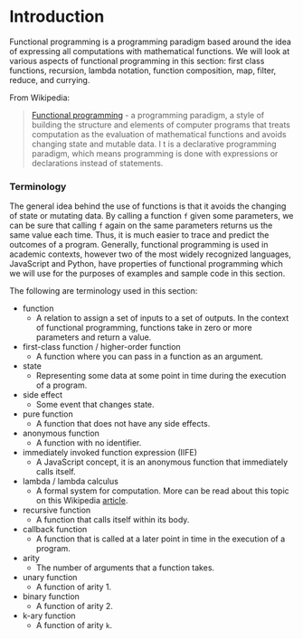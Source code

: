 # Introduction

Functional programming is a programming paradigm based around the idea of expressing all 
computations with mathematical functions. We will look at various aspects of functional programming 
in this section: first class functions, recursion, lambda notation, function composition, map, 
filter, reduce, and currying.

From Wikipedia:

> [Functional programming](https://en.wikipedia.org/wiki/Functional_programming) -  a programming 
paradigm, a style of building the structure and elements of computer programs that treats 
computation as the evaluation of mathematical functions and avoids changing state and mutable data. I
t is a declarative programming paradigm, which means programming is done with expressions or 
declarations instead of statements.

### Terminology

The general idea behind the use of functions is that it avoids the changing of state or mutating 
data. By calling a function `f` given some parameters, we can be sure that calling `f` again on the
same parameters returns us the same value each time. Thus, it is much easier to trace and predict
the outcomes of a program. Generally, functional programming is used in academic contexts, however 
two of the most widely recognized languages, JavaScript and Python, have properties of functional 
programming which we will use for the purposes of examples and sample code in this section.

The following are terminology used in this section:

- function
    - A relation to assign a set of inputs to a set of outputs. In the context of functional 
    programming, functions take in zero or more parameters and return a value.
- first-class function / higher-order function
    - A function where you can pass in a function as an argument.
- state
    - Representing some data at some point in time during the execution of a program.
- side effect
    - Some event that changes state.
- pure function
    - A function that does not have any side effects.
- anonymous function
    - A function with no identifier.
- immediately invoked function expression (IIFE)
    - A JavaScript concept, it is an anonymous function that immediately calls itself.
- lambda / lambda calculus
    - A formal system for computation. More can be read about this topic on this 
    Wikipedia [article](https://en.wikipedia.org/wiki/Lambda_calculus).
- recursive function
    - A function that calls itself within its body.
- callback function 
    - A function that is called at a later point in time in the execution of a program.
- arity
    - The number of arguments that a function takes.
- unary function    
    - A function of arity 1.
- binary function
    - A function of arity 2.
- k-ary function 
    - A function of arity `k`.
